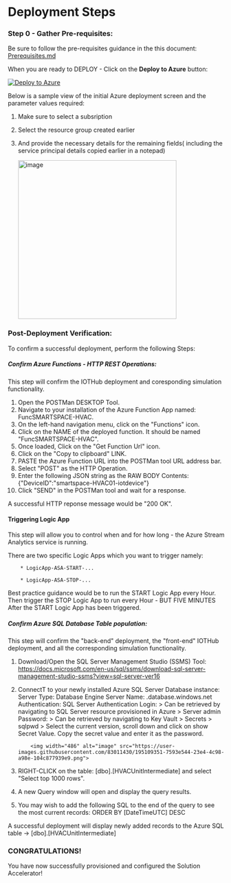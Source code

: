# Deployment Steps

### Step 0 - Gather Pre-requisites:
Be sure to follow the pre-requisites guidance in the this document: [Prerequisites.md](https://github.com/CloudLabsAI-Azure/Solution-Accelerators/blob/main/Smart-Spaces-Sustainability/Deployment/Prerequisites.md)

When you are ready to DEPLOY - Click on the **Deploy to Azure** button:

[![Deploy to Azure](https://aka.ms/deploytoazurebutton)](https://portal.azure.com/#create/Microsoft.Template/uri/https%3A%2F%2Fraw.githubusercontent.com%2FCloudLabsAI-Azure%2FSolution-Accelerators%2Fmain%2FSmart-Spaces-Sustainability%2Ftemplates%2Fdeploy-01.json)

Below is a sample view of the initial Azure deployment screen and the parameter values required:

1. Make sure to select a subsription
2. Select the resource group created earlier
3. And provide the necessary details for the remaining fields( including the service principal details copied earlier in a notepad)

   <img width="368" alt="image" src="https://user-images.githubusercontent.com/83011430/195091911-12a3e24e-6d01-4ef3-a25f-2c476481518e.png">
   
### Post-Deployment Verification:

To confirm a successful deployment, perform the following Steps:

##### Confirm Azure Functions - HTTP REST Operations:
This step will confirm the IOTHub deployment and coresponding simulation functionality.

1. Open the POSTMan DESKTOP Tool.
2. Navigate to your installation of the Azure Function App named: FuncSMARTSPACE-HVAC.
3. On the left-hand navigation menu, click on the "Functions" icon.
4. Click on the NAME of the deployed function. It should be named "FuncSMARTSPACE-HVAC".
5. Once loaded, Click on the "Get Function Url" icon.
6. Click on the "Copy to clipboard" LINK.  
7. PASTE the Azure Function URL into the POSTMan tool URL address bar.
8. Select "POST" as the HTTP Operation.
9. Enter the following JSON string as the RAW BODY Contents:
          {"DeviceID":"smartspace-HVAC01-iotdevice"}
10. Click "SEND" in the POSTMan tool and wait for a response. 

A successful HTTP reponse message would be "200 OK".

#### Triggering Logic App
This step will allow you to control when and for how long - the Azure Stream Analytics service is running.

There are two specific Logic Apps which you want to trigger namely: 

        * LogicApp-ASA-START-...

        * LogicApp-ASA-STOP-...

Best practice guidance would be to run the START Logic App every Hour. 
Then trigger the STOP Logic App to run every Hour - BUT FIVE MINUTES After the START Logic App has been triggered.

##### Confirm Azure SQL Database Table population:
This step will confirm the "back-end" deployment, the "front-end" IOTHub deployment, and all the corresponding simulation functionality.

1. Download/Open the SQL Server Management Studio (SSMS) Tool: https://docs.microsoft.com/en-us/sql/ssms/download-sql-server-management-studio-ssms?view=sql-server-ver16 
2. ConnectT to your newly installed Azure SQL Server Database instance:
        Server Type: Database Engine
        Server Name: <Your SQL Server Name>.database.windows.net
        Authentication: SQL Server Authentication
        Login:      <Your SQL User Name>
        > Can be retrieved by navigating to SQL Server resource provisioned in Azure > Server admin
        Password:   <Your SQL User Password>
        > Can be retrieved by navigating to Key Vault > Secrets > sqlpwd
        > Select the current version, scroll down and click on show Secret Value. Copy the secret value and enter it as the password.
   
           <img width="486" alt="image" src="https://user-images.githubusercontent.com/83011430/195109351-7593e544-23e4-4c98-a98e-104c877939e9.png">
   
3. RIGHT-CLICK on the table: [dbo].[HVACUnitIntermediate] and select "Select top 1000 rows".
4. A new Query window will open and display the query results. 
5. You may wish to add the following SQL to the end of the query to see the most current records: ORDER BY [DateTimeUTC] DESC

A successful deployment will display newly added records to the Azure SQL table -> [dbo].[HVACUnitIntermediate]

### CONGRATULATIONS! 

You have now successfully provisioned and configured the Solution Accelerator!
